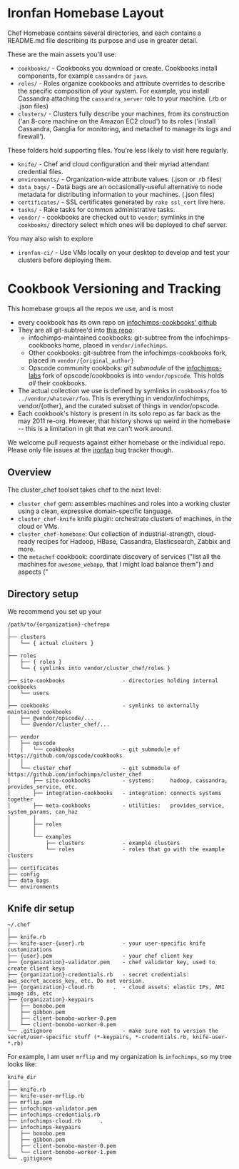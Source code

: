 Ironfan Homebase Layout
=========================

Chef Homebase contains several directories, and each contains a README.md file describing its purpose and use in greater detail.

These are the main assets you'll use:

* `cookbooks/`  - Cookbooks you download or create. Cookbooks install components, for example `cassandra` or `java`.
* `roles/`      - Roles organize cookbooks and attribute overrides to describe the specific composition of your system. For example, you install Cassandra attaching the `cassandra_server` role to your machine. (.rb or .json files)
* `clusters/`   - Clusters fully describe your machines, from its construction ('an 8-core machine on the Amazon EC2 cloud') to its roles ('install Cassandra, Ganglia for monitoring, and metachef to manage its logs and firewall').

These folders hold supporting files. You're less likely to visit here regularly.

* `knife/`        - Chef and cloud configuration and their myriad attendant credential files.
* `environments/` - Organization-wide attribute values. (.json or .rb files)
* `data_bags/`    - Data bags are an occasionally-useful alternative to node metadata for distributing information to your machines. (.json files)
* `certificates/` - SSL certificates generated by `rake ssl_cert` live here.
* `tasks/`        - Rake tasks for common administrative tasks.
* `vendor/`       - cookbooks are checked out to `vendor`; symlinks in the `cookbooks/` directory select which ones will be deployed to chef server.

You may also wish to explore

* `ironfan-ci/` - Use VMs locally on your desktop to develop and test your clusters before deploying them.

Cookbook Versioning and Tracking
================================

This homebase groups all the repos we use, and is most 

* every cookbook has its own repo on [infochimps-cookbooks' github](http://github.com/infochimps-cookbooks) 
* They are all git-subtree'd into [this repo](http://github.com/infochimps-labs/ironfan-homebase): 
  - infochimps-maintained cookbooks: git-subtree from the infochimps-cookbooks home, placed in `vendor/infochimps`.
  - Other cookbooks: git-subtree from the infochimps-cookbooks fork, placed in `vendor/{original_author}`
  - Opscode community cookboks: *git submodule* of the [infochimps-labs](http://github.com/infochimps-labs/opscode_cookbooks) fork of opscode/cookbooks is into `vendor/opscode`. This holds *all* their cookbooks.
* The actual collection we use is defined by symlinks in `cookbooks/foo` to `../vendor/whatever/foo`. This is everything in vendor/infochimps, vendor/{other}, and the curated subset of things in vendor/opscode.
* Each cookbook's history is present in its solo repo as far back as the may 2011 re-org. However, that history shows up weird in the homebase -- this is a limitation in git that we can't work around.

We welcome pull requests against either homebase or the individual repo. Please only file issues at the [ironfan](https://github.com/infochimps/ironfan/issues) bug tracker though.

## Overview

The cluster_chef toolset takes chef to the next level:

* `cluster_chef` gem: assembles machines and roles into a working cluster using a clean, expressive domain-specific language.
* `cluster_chef-knife` knife plugin: orchestrate clusters of machines, in the cloud or VMs.
* `cluster_chef-homebase`: Our collection of industrial-strength, cloud-ready recipes for Hadoop, HBase, Cassandra, Elasticsearch, Zabbix and more.
* the `metachef` cookbook: coordinate discovery of services ("list all the machines for `awesome_webapp`, that I might load balance them") and aspects ("

## Directory setup

We recommend you set up your 

    /path/to/{organization}-chefrepo
    │  
    ├── clusters
    │   └── { actual clusters }
    │  
    ├── roles
    │   ├── { roles }
    │   └── { symlinks into vendor/cluster_chef/roles }
    │  
    ├── site-cookbooks                  - directories holding internal cookbooks
    │   └── users
    │  
    ├── cookbooks                       - symlinks to externally maintained cookbooks
    │   ├── @vendor/opscode/...
    │   └── @vendor/cluster_chef/...
    │  
    ├── vendor
    │   ├── opscode
    │   │   └── cookbooks               - git submodule of https://github.com/opscode/cookbooks
    │   │  
    │   └── cluster_chef                - git submodule of https://github.com/infochimps/cluster_chef
    │       ├── site-cookbooks          - systems:     hadoop, cassandra, provides_service, etc.
    │       ├── integration-cookbooks   - integration: connects systems together
    │       ├── meta-cookbooks          - utilities:   provides_service, system_params, can_haz
    │       │  
    │       ├── roles
    │       │  
    │       └── examples
    │           ├── clusters            - example clusters
    │           └── roles               - roles that go with the example clusters
    │  
    ├── certificates
    ├── config
    ├── data_bags
    └── environments

## Knife dir setup

    ~/.chef
    │  
    ├── knife.rb
    ├── knife-user-{user}.rb            - your user-specific knife customizations
    ├── {user}.pem                      - your chef client key
    ├── {organization}-validator.pem    - chef validator key, used to create client keys
    ├── {organization}-credentials.rb   - secret credentials: aws_secret_access_key, etc. Do not version.
    ├── {organization}-cloud.rb      .  - cloud assets: elastic IPs, AMI image ids, etc
    ├── {organization}-keypairs
    │   ├── bonobo.pem
    │   ├── gibbon.pem
    │   ├── client-bonobo-worker-0.pem
    │   └── client-bonobo-worker-0.pem
    └── .gitignore                      - make sure not to version the secret/user-specific stuff (*-keypairs, *-credentials.rb, knife-user-*.rb)

For example, I am user `mrflip` and my organization is `infochimps`, so my tree looks like:

    knife_dir
    │  
    ├── knife.rb
    ├── knife-user-mrflip.rb            
    ├── mrflip.pem                      
    ├── infochimps-validator.pem    
    ├── infochimps-credentials.rb   
    ├── infochimps-cloud.rb      .  
    ├── infochimps-keypairs
    │   ├── bonobo.pem
    │   ├── gibbon.pem
    │   ├── client-bonobo-master-0.pem
    │   └── client-bonobo-worker-1.pem
    └── .gitignore                      

